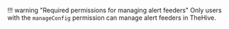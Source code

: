 !!! warning "Required permissions for managing alert feeders"
    Only users with the `manageConfig` permission can manage alert feeders in TheHive.